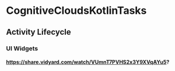 # CognitiveCloudsKotlinTasks
## Activity Lifecycle
### UI Widgets
#### https://share.vidyard.com/watch/VUmnT7PVHS2x3Y9XVqAYu5?
